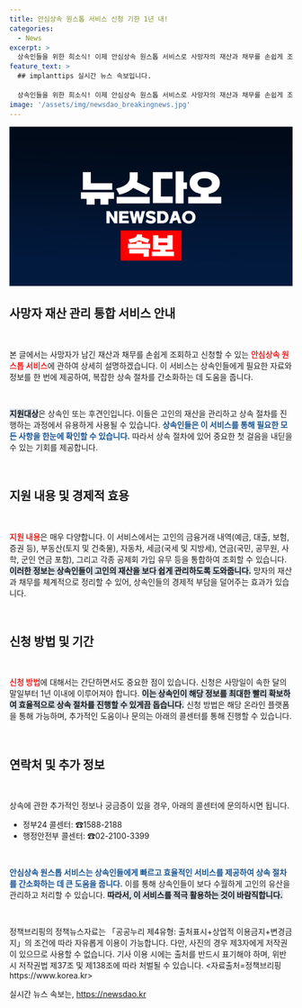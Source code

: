 ```yaml
---
title: 안심상속 원스톱 서비스 신청 기한 1년 내!
categories:
  - News
excerpt: >
  상속인들을 위한 희소식! 이제 안심상속 원스톱 서비스로 사망자의 재산과 채무를 손쉽게 조회하고 신청할 수 있습니다. 금융, 부동산, 세금 등 다양한 정보를 한 번에 확인하세요!
feature_text: >
  ## implanttips 실시간 뉴스 속보입니다.

  상속인들을 위한 희소식! 이제 안심상속 원스톱 서비스로 사망자의 재산과 채무를 손쉽게 조회하고 신청할 수 있습니다. 금융, 부동산, 세금 등 다양한 정보를 한 번에 확인하세요!
image: '/assets/img/newsdao_breakingnews.jpg'
---
```


<p><img src="/assets/img/newsdao_breakingnews.jpg" alt="implanttips 속보" /></p>

<h2 data-ke-size="size26">사망자 재산 관리 통합 서비스 안내</h2>

<p data-ke-size="size16">&nbsp;</p>

<p>본 글에서는 사망자가 남긴 재산과 채무를 손쉽게 조회하고 신청할 수 있는 <b><span style="color: #ee2323;">안심상속 원스톱 서비스</span></b>에 관하여 상세히 설명하겠습니다. 이 서비스는 상속인들에게 필요한 자료와 정보를 한 번에 제공하여, 복잡한 상속 절차를 간소화하는 데 도움을 줍니다.</p>

<p data-ke-size="size16">&nbsp;</p>

<p><b><span style="background-color: #21538527;">지원대상</span></b>은 상속인 또는 후견인입니다. 이들은 고인의 재산을 관리하고 상속 절차를 진행하는 과정에서 유용하게 사용될 수 있습니다. <b><span style="color: #1a5490;">상속인들은 이 서비스를 통해 필요한 모든 사항을 한눈에 확인할 수 있습니다.</span></b> 따라서 상속 절차에 있어 중요한 첫 걸음을 내딛을 수 있는 기회를 제공합니다.</p>

<p data-ke-size="size16">&nbsp;</p>

<h2 data-ke-size="size26">지원 내용 및 경제적 효용</h2>

<p data-ke-size="size16">&nbsp;</p>

<p><b><span style="color: #ee2323;">지원 내용</span></b>은 매우 다양합니다. 이 서비스에서는 고인의 금융거래 내역(예금, 대출, 보험, 증권 등), 부동산(토지 및 건축물), 자동차, 세금(국세 및 지방세), 연금(국민, 공무원, 사학, 군인 연금 포함), 그리고 각종 공제회 가입 유무 등을 통합하여 조회할 수 있습니다. <b><span style="background-color: #21538527;">이러한 정보는 상속인들이 고인의 재산을 보다 쉽게 관리하도록 도와줍니다.</span></b> 망자의 재산과 채무를 체계적으로 정리할 수 있어, 상속인들의 경제적 부담을 덜어주는 효과가 있습니다.</p>

<p data-ke-size="size16">&nbsp;</p>

<h2 data-ke-size="size26">신청 방법 및 기간</h2>

<p data-ke-size="size16">&nbsp;</p>

<p><b><span style="color: #ee2323;">신청 방법</span></b>에 대해서는 간단하면서도 중요한 점이 있습니다. 신청은 사망일이 속한 달의 말일부터 1년 이내에 이루어져야 합니다. <b><span style="background-color: #21538527;">이는 상속인이 해당 정보를 최대한 빨리 확보하여 효율적으로 상속 절차를 진행할 수 있게끔 돕습니다.</span></b> 신청 방법은 해당 온라인 플랫폼을 통해 가능하며, 추가적인 도움이나 문의는 아래의 콜센터를 통해 진행할 수 있습니다.</p>

<p data-ke-size="size16">&nbsp;</p>

<h2 data-ke-size="size26">연락처 및 추가 정보</h2>

<p data-ke-size="size16">&nbsp;</p>

<p>상속에 관한 추가적인 정보나 궁금증이 있을 경우, 아래의 콜센터에 문의하시면 됩니다. </p>

<ul>
    <li>정부24 콜센터: ☎1588-2188</li>
    <li>행정안전부 콜센터: ☎02-2100-3399</li>
</ul>

<p data-ke-size="size16">&nbsp;</p>

<p><b><span style="color: #1a5490;">안심상속 원스톱 서비스는 상속인들에게 빠르고 효율적인 서비스를 제공하여 상속 절차를 간소화하는 데 큰 도움을 줍니다.</span></b> 이를 통해 상속인들이 보다 수월하게 고인의 유산을 관리하고 처리할 수 있습니다. <b><span style="background-color: #21538527;">따라서, 이 서비스를 적극 활용하는 것이 바람직합니다.</span></b></p>

<p data-ke-size="size16">&nbsp;</p>

<p>정책브리핑의 정책뉴스자료는 「공공누리 제4유형: 출처표시+상업적 이용금지+변경금지」의 조건에 따라 자유롭게 이용이 가능합니다. 다만, 사진의 경우 제3자에게 저작권이 있으므로 사용할 수 없습니다. 기사 이용 시에는 출처를 반드시 표기해야 하며, 위반 시 저작권법 제37조 및 제138조에 따라 처벌될 수 있습니다. &lt;자료출처=정책브리핑 https://www.korea.kr></p>
실시간 뉴스 속보는, <a href="https://newsdao.kr" rel="dofollow">https://newsdao.kr</a>


